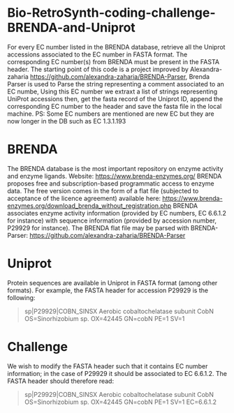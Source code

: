 # Bio-RetroSynth-coding-challenge-BRENDA-and-Uniprot
For every EC number listed in the BRENDA database, retrieve all the Uniprot accessions associated to the EC number in FASTA format. The corresponding EC number(s) from BRENDA must be present in the FASTA header.
The starting point of this code is a project improved by Alexandra-zaharia https://github.com/alexandra-zaharia/BRENDA-Parser, Brenda Parser is used to Parse the string representing a comment associated to an EC numbe, Using this EC number we extraxt a list of strings representing UniProt accessions then,  get the fasta record of the Uniprot ID, append the corresponding EC number to the header and save the fasta file in the local machine. 
PS: Some EC numbers are mentioned are new EC but they are now longer in the DB such as EC 1.3.1.193
# BRENDA
The BRENDA database is the most important repository on enzyme activity and enzyme
ligands. Website: https://www.brenda-enzymes.org/
BRENDA proposes free and subscription-based programmatic access to enzyme data. The
free version comes in the form of a flat file (subjected to acceptance of the licence
agreement) available here:
https://www.brenda-enzymes.org/download_brenda_without_registration.php
BRENDA associates enzyme activity information (provided by EC numbers, EC 6.6.1.2 for
instance) with sequence information (provided by accession number, P29929 for instance).
The BRENDA flat file may be parsed with BRENDA-Parser:
https://github.com/alexandra-zaharia/BRENDA-Parser
# Uniprot
Protein sequences are available in Uniprot in FASTA format (among other formats).
For example, the FASTA header for accession P29929 is the following:

>sp|P29929|COBN_SINSX Aerobic cobaltochelatase subunit CobN
OS=Sinorhizobium sp. OX=42445 GN=cobN PE=1 SV=1

# Challenge
We wish to modify the FASTA header such that it contains EC number information; in the
case of P29929 it should be associated to EC 6.6.1.2. The FASTA header should therefore
read:

>sp|P29929|COBN_SINSX Aerobic cobaltochelatase subunit CobN
OS=Sinorhizobium sp. OX=42445 GN=cobN PE=1 SV=1 EC=6.6.1.2
